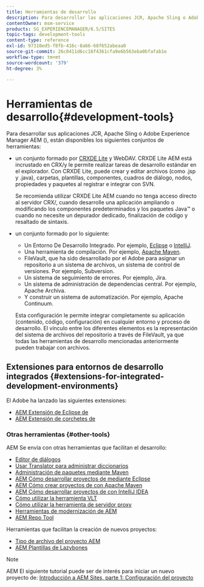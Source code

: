 ```yaml
---
title: Herramientas de desarrollo
description: Para desarrollar las aplicaciones JCR, Apache Sling o Adobe Experience Manager, hay disponibles varios conjuntos de herramientas.
contentOwner: msm-service
products: SG_EXPERIENCEMANAGER/6.5/SITES
topic-tags: development-tools
content-type: reference
exl-id: 97310ed5-f8fb-416c-8a66-68f652abeaa0
source-git-commit: 26c0411d6cc16f4361cfa9e6b563eba0bfafab1e
workflow-type: tm+mt
source-wordcount: '379'
ht-degree: 3%

---
```


# Herramientas de desarrollo{#development-tools}

Para desarrollar sus aplicaciones JCR, Apache Sling o Adobe Experience Manager AEM (), están disponibles los siguientes conjuntos de herramientas:

* un conjunto formado por [CRXDE Lite](/help/sites-developing/developing-with-crxde-lite.md) y WebDAV. CRXDE Lite AEM está incrustado en CRX/y le permite realizar tareas de desarrollo estándar en el explorador. Con CRXDE Lite, puede crear y editar archivos (como .jsp y .java), carpetas, plantillas, componentes, cuadros de diálogo, nodos, propiedades y paquetes al registrar e integrar con SVN.

  Se recomienda utilizar CRXDE Lite AEM cuando no tenga acceso directo al servidor CRX/, cuando desarrolle una aplicación ampliando o modificando los componentes predeterminados y los paquetes Java™ o cuando no necesite un depurador dedicado, finalización de código y resaltado de sintaxis.

* un conjunto formado por lo siguiente:
   * Un Entorno De Desarrollo Integrado. Por ejemplo, [Eclipse](/help/sites-developing/howto-projects-eclipse.md) o [IntelliJ](/help/sites-developing/ht-intellij.md).
   * Una herramienta de compilación. Por ejemplo, [Apache Maven](/help/sites-developing/ht-projects-maven.md).
   * FileVault, que ha sido desarrollado por el Adobe para asignar un repositorio a un sistema de archivos, un sistema de control de versiones. Por ejemplo, Subversion.
   * Un sistema de seguimiento de errores. Por ejemplo, Jira.
   * Un sistema de administración de dependencias central. Por ejemplo, Apache Archiva.
   * Y construir un sistema de automatización. Por ejemplo, Apache Continuum.

  Esta configuración le permite integrar completamente su aplicación (contenido, código, configuración) en cualquier entorno y proceso de desarrollo. El vínculo entre los diferentes elementos es la representación del sistema de archivos del repositorio a través de FileVault, ya que todas las herramientas de desarrollo mencionadas anteriormente pueden trabajar con archivos.

## Extensiones para entornos de desarrollo integrados {#extensions-for-integrated-development-environments}

El Adobe ha lanzado las siguientes extensiones:

* [AEM Extensión de Eclipse de](/help/sites-developing/aem-eclipse.md)
* [AEM Extensión de corchetes de](/help/sites-developing/aem-brackets.md)

### Otras herramientas {#other-tools}

AEM Se envía con otras herramientas que facilitan el desarrollo:

* [Editor de diálogos](/help/sites-developing/dialog-editor.md)
* [Usar Translator para administrar diccionarios](/help/sites-developing/i18n-translator.md)
* [Administración de paquetes mediante Maven](/help/sites-developing/vlt-mavenplugin.md)
* [AEM Cómo desarrollar proyectos de mediante Eclipse](/help/sites-developing/howto-projects-eclipse.md)
* [AEM Cómo crear proyectos de con Apache Maven](/help/sites-developing/ht-projects-maven.md)
* [AEM Cómo desarrollar proyectos de con IntelliJ IDEA](/help/sites-developing/ht-intellij.md)
* [Cómo utilizar la herramienta VLT](/help/sites-developing/ht-vlttool.md)
* [Cómo utilizar la herramienta de servidor proxy](/help/sites-developing/ht-proxy-server.md)
* [Herramientas de modernización de AEM](/help/sites-developing/modernization-tools.md)
* [AEM Repo Tool](/help/sites-developing/aem-repo-tool.md)

Herramientas que facilitan la creación de nuevos proyectos:

* [Tipo de archivo del proyecto AEM](https://github.com/adobe/aem-project-archetype)
* [AEM Plantillas de Lazybones](https://github.com/Adobe-Consulting-Services/lazybones-aem-templates)

>[!NOTE]
>
>AEM El siguiente tutorial puede ser de interés para iniciar un nuevo proyecto de:
>[Introducción a AEM Sites, parte 1: Configuración del proyecto](https://helpx.adobe.com/experience-manager/kt/sites/using/getting-started-wknd-tutorial-develop/part1.html)
